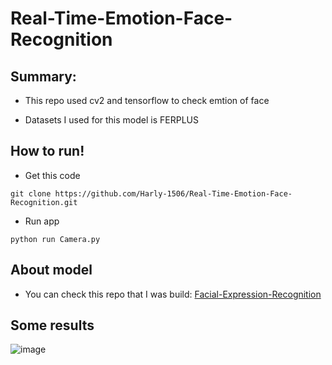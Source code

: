 # Real-Time-Emotion-Face-Recognition

## Summary:

* This repo used cv2 and tensorflow to check emtion of face

* Datasets I used for this model is FERPLUS 

## How to run!

* Get this code

```
git clone https://github.com/Harly-1506/Real-Time-Emotion-Face-Recognition.git
```
* Run app

```
python run Camera.py
```
## About model
- You can check this repo that I was build: [Facial-Expression-Recognition](https://github.com/Harly-1506/Facial-Expression-Recognition)
## Some results

![image](https://user-images.githubusercontent.com/86733695/177601065-ed957020-07d4-4b62-851f-1e4584ea9720.png)
